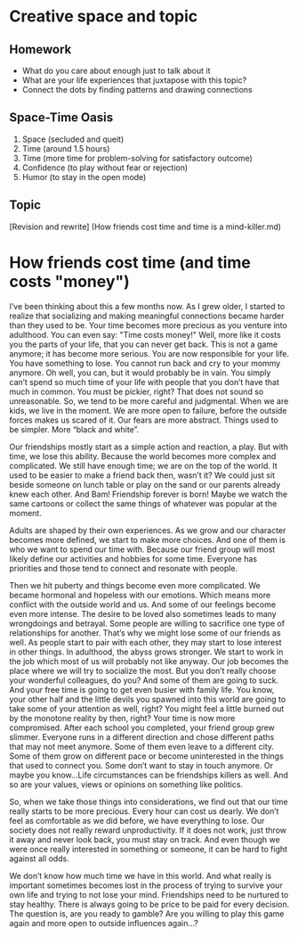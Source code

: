 # Creative space and topic

## Homework
- What do you care about enough just to talk about it
- What are your life experiences that juxtapose with this topic?
- Connect the dots by finding patterns and drawing connections

## Space-Time Oasis
1. Space (secluded and queit)
2. Time (around 1.5 hours)
3. Time (more time for problem-solving for satisfactory outcome)
4. Confidence (to play without fear or rejection)
5. Humor (to stay in the open mode)

## Topic 

[Revision and rewrite] (How friends cost time and time is a mind-killer.md)

# How friends cost time (and time costs "money")

I’ve been thinking about this a few months now. As I grew older, I started to realize that socializing and making meaningful connections became harder than they used to be.
Your time becomes more precious as you venture into adulthood. You can even say: "Time costs money!" Well, more like it costs you the parts of your life, that you can never get back. This is not a game anymore; it has become more serious. You are now responsible for your life. You have something to lose. You cannot run back and cry to your mommy anymore. Oh well, you can, but it would probably be in vain. You simply can’t spend so much time of your life with people that you don’t have that much in common. You must be pickier, right? That does not sound so unreasonable. So, we tend to be more careful and judgmental.
When we are kids, we live in the moment. We are more open to failure, before the outside forces makes us scared of it. Our fears are more abstract. Things used to be simpler. More “black and white”.

Our friendships mostly start as a simple action and reaction, a play. But with time, we lose this ability. Because the world becomes more complex and complicated. We still have enough time; we are on the top of the world. It used to be easier to make a friend back then, wasn’t it? We could just sit beside someone on lunch table or play on the sand or our parents already knew each other. And Bam! Friendship forever is born! Maybe we watch the same cartoons or collect the same things of whatever was popular at the moment.

Adults are shaped by their own experiences. As we grow and our character becomes more defined, we start to make more choices. And one of them is who we want to spend our time with. Because our friend group will most likely define our activities and hobbies for some time. Everyone has priorities and those tend to connect and resonate with people.

Then we hit puberty and things become even more complicated. We became hormonal and hopeless with our emotions. Which means more conflict with the outside world and us. And some of our feelings become even more intense. The desire to be loved also sometimes leads to many wrongdoings and betrayal. Some people are willing to sacrifice one type of relationships for another. That’s why we might lose some of our friends as well. As people start to pair with each other, they may start to lose interest in other things.
In adulthood, the abyss grows stronger. We start to work in the job which most of us will probably not like anyway. Our job becomes the place where we will try to socialize the most. But you don’t really choose your wonderful colleagues, do you? And some of them are going to suck. And your free time is going to get even busier with family life. You know, your other half and the little devils you spawned into this world are going to take some of your attention as well, right?
You might feel a little burned out by the monotone reality by then, right? Your time is now more compromised. After each school you completed, your friend group grew slimmer. Everyone runs in a different direction and chose different paths that may not meet anymore. Some of them even leave to a different city. Some of them grow on different pace or become uninterested in the things that used to connect you. Some don’t want to stay in touch anymore. Or maybe you know...Life circumstances can be friendships killers as well. And so are your values, views or opinions on something like politics.

So, when we take those things into considerations, we find out that our time really starts to be more precious. Every hour can cost us dearly. We don’t feel as comfortable as we did before, we have everything to lose. Our society does not really reward unproductivity. If it does not work, just throw it away and never look back, you must stay on track. And even though we were once really interested in something or someone, it can be hard to fight against all odds.

We don’t know how much time we have in this world. And what really is important sometimes becomes lost in the process of trying to survive your own life and trying to not lose your mind. Friendships need to be nurtured to stay healthy. There is always going to be price to be paid for every decision. The question is, are you ready to gamble? Are you willing to play this game again and more open to outside influences again...?



